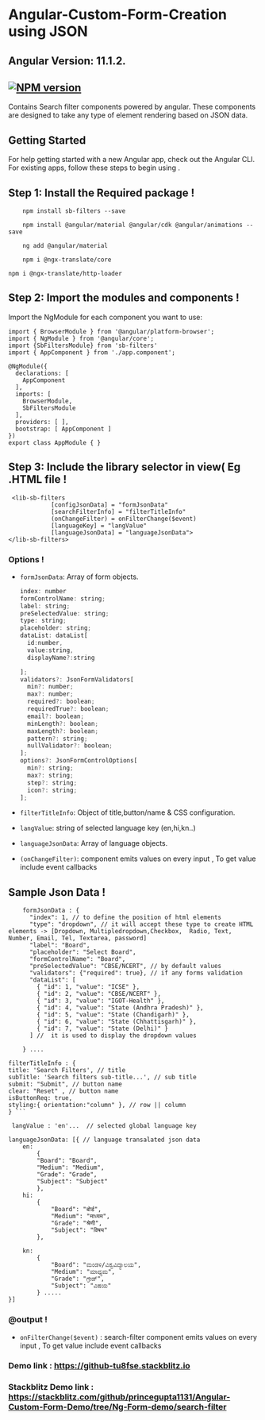 # Angular-Custom-Form-Creation using JSON
Angular Version: 11.1.2.
---
[![NPM version](https://img.shields.io/npm/v/sb-filters.svg?flat&logo=npm)](https://img.shields.io/npm/v/sb-filters.svg?style=for-the-badge&logo=npm)
---

Contains Search filter components powered by angular. These components are designed to take any type of element rendering based on JSON data. 

## Getting Started
For help getting started with a new Angular app, check out the Angular CLI.
For existing apps, follow these steps to begin using .

## Step 1: Install the Required package !
```
    npm install sb-filters --save
```
```
    npm install @angular/material @angular/cdk @angular/animations --save 
```
``` 
    ng add @angular/material
```
``` 
    npm i @ngx-translate/core
```
    npm i @ngx-translate/http-loader

## Step 2: Import the modules and components !

Import the NgModule for each component you want to use:

```
import { BrowserModule } from '@angular/platform-browser';
import { NgModule } from '@angular/core';
import {SbFiltersModule} from 'sb-filters'
import { AppComponent } from './app.component';

@NgModule({
  declarations: [
    AppComponent
  ],
  imports: [
    BrowserModule,
    SbFiltersModule
  ],
  providers: [ ],
  bootstrap: [ AppComponent ]
})
export class AppModule { }
```

## Step 3: Include the library selector in view( Eg .HTML file !

```
 <lib-sb-filters
            [configJsonData] = "formJsonData"
            [searchFilterInfo] = "filterTitleInfo"
            (onChangeFilter) = onFilterChange($event)
            [languageKey] = "langValue"
            [languageJsonData] = "languageJsonData">
</lib-sb-filters>

```

### Options !
  - `formJsonData`: Array of form objects.

      ```javascript
    index: number
    formControlName: string;
    label: string;
    preSelectedValue: string;
    type: string;
    placeholder: string;
    dataList: dataList[
        id:number,
        value:string,
        displayName?:string

    ];
    validators?: JsonFormValidators[
        min?: number;
        max?: number;
        required?: boolean;
        requiredTrue?: boolean;
        email?: boolean;
        minLength?: boolean;
        maxLength?: boolean;
        pattern?: string;
        nullValidator?: boolean;
    ];
    options?: JsonFormControlOptions[
        min?: string;
        max?: string;
        step?: string;
        icon?: string;
    ];
      ```

  - `filterTitleInfo`: Object of title,button/name & CSS configuration.
  - `langValue`: string of selected language key (en,hi,kn..)
  - `languageJsonData`: Array of language objects.
  - `(onChangeFilter)`: component emits values on every input , To get value include event callbacks
## Sample Json Data !
``` 
    formJsonData : {
      "index": 1, // to define the position of html elements
      "type": "dropdown", // it will accept these type to create HTML elements -> [Dropdown, Multipledropdown,Checkbox,  Radio, Text, Number, Email, Tel, Textarea, password] 
      "label": "Board", 
      "placeholder": "Select Board",
      "formControlName": "Board",
      "preSelectedValue": "CBSE/NCERT", // by default values
      "validators": {"required": true}, // if any forms validation
      "dataList": [
        { "id": 1, "value": "ICSE" },
        { "id": 2, "value": "CBSE/NCERT" },
        { "id": 3, "value": "IGOT-Health" },
        { "id": 4, "value": "State (Andhra Pradesh)" },
        { "id": 5, "value": "State (Chandigarh)" },
        { "id": 6, "value": "State (Chhattisgarh)" },
        { "id": 7, "value": "State (Delhi)" }
      ] //  it is used to display the dropdown values

    } ....

 ``` 
    filterTitleInfo : {
    title: 'Search Filters', // title
    subTitle: 'Search filters sub-title...', // sub title
    submit: "Submit", // button name
    clear: "Reset" , // button name
    isButtonReq: true,
    styling:{ orientation:"column" }, // row || column
    } ```

```
 langValue : 'en'...  // selected global language key

```
```
languageJsonData: [{ // language transalated json data
    en:
        {
        "Board": "Board",
        "Medium": "Medium",
        "Grade": "Grade",
        "Subject": "Subject"
        },
    hi: 
        { 
            "Board": "बोर्ड",
            "Medium": "माध्यम",
            "Grade": "श्रेणी",
            "Subject": "विषय"
        },

    kn: 
        {
            "Board": "ಮಂಡಳಿ/ವಿಶ್ವವಿದ್ಯಾಲಯ",
            "Medium": "ಮಾಧ್ಯಮ",
            "Grade": "ಗ್ರೇಡ್",
            "Subject": "ವಿಷಯ"
        } .....
}]
```

### @output !
 - `onFilterChange($event)` : search-filter  component emits values on every input , To get value include event callbacks

 
 ### Demo link : https://github-tu8fse.stackblitz.io
 
 ### Stackblitz Demo link : https://stackblitz.com/github/princegupta1131/Angular-Custom-Form-Demo/tree/Ng-Form-demo/search-filter
 
